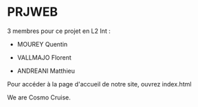 # PRJWEB


3 membres pour ce projet en L2 Int : 

- MOUREY Quentin 

- VALLMAJO Florent

- ANDREANI Matthieu

Pour accéder à la page d'accueil de notre site, ouvrez index.html

We are Cosmo Cruise.
